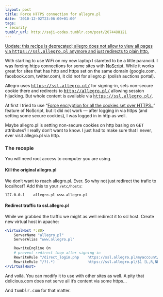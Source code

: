 ```yaml
---
layout: post
title: Force HTTPS conn­ection for allegro.pl
date: '2010-12-02T23:06:00+01:00'
tags:
- security
tumblr_url: http://saji-codes.tumblr.com/post/2074488121
---
```

<ins class=block>
  Update:
  this recipe is deprecated; allegro does not allow to view all pages via <tt>https://ssl.allegro.pl</tt> anymore and just redirects to plain http.
</ins>

With starting to use WiFi on my new laptop I stareted to be a little paranoid.
I was forcing https connections for some sites with
[NoScript].
While it works great for sites that has http and https set on
the same domain (google.com, facebook.com, twitter.com),
it did not for allegro.pl (polish auctions portal).

Allegro uses <tt>https://ssl.allegro.pl/</tt> for signing-in,
sets non-secure cookie there and redirects to <tt>http://allegro.pl/</tt>
allowing session hijacking. But whole content is available
via <tt>https://ssl.allegro.pl/</tt>.

At first I tried to use
<q>[Force encryption for all the cookies set over HTTPS..][NoScriptQ6.4]</q>
feature of NoScript, but it did not work — after logging in via https
(and setting some secure cookies),
I was logged in in http as well.

Maybe allegro.pl is setting non-secure cookies on http basing on <tt>GET</tt> attributes?
I really don’t want to know.
I just had to make sure that I never, ever visit allegro.pl via http.

### The recepie

You will need root access to computer you are using.

#### Kill the original allegro.pl

We don’t want to reach allegro.pl. Ever.
So why not just redirect the trafic to localhost?
Add this to your `/etc/hosts`:

```
127.0.0.1    allegro.pl www.allegro.pl
```

#### Redirect traffic to ssl.allegro.pl

While we grabbed the traffic we might as well redirect it to ssl host.
Create new virtual host in apache:

```apache
<VirtualHost *:80>
    ServerName "allegro.pl"
    ServerAlias "www.allegro.pl"

    RewriteEngline On
    # prevent redirect loop after signing-in
    RewriteRule ^/direct_login.php    https://ssl.allegro.pl/myaccount/ [L,R,NE]
    RewriteRule ^/?(.*)               https://ssl.allegro.pl/$1 [L,R,NE]
</VirtualHost>
```

And voilà.
You can modify it to use with other sites as well.
A pity that delicious.com does not serve
all it’s content via some https…

And <tt>tumblr.com</tt> for that matter.



[NoScript]: http://noscript.net/
[NoScriptQ6.4]: http://noscript.net/faq#qa6_4
